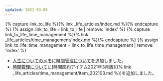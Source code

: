 ```yaml
---
updated: 2021-03-08
---
```

{% capture link_to_life %}{% link _life_articles/index.md %}{% endcapture %}
{% assign link_to_life = link_to_life | remove: 'index' %}
{% capture link_to_life_time_management %}{% link _life_articles/time_management/index.md %}{% endcapture %}
{% assign link_to_life_time_management = link_to_life_time_management | remove: 'index' %}

- [人生についてのメモ]({{link_to_life}})に[時間管理について]({{link_to_life_time_management}})を追加しました。
- [時間管理について]({{link_to_life_time_management}})に[時間節約アイテム2021年3月版]({% link _life_articles/time_management/item_202103.md %})を追加しました。
